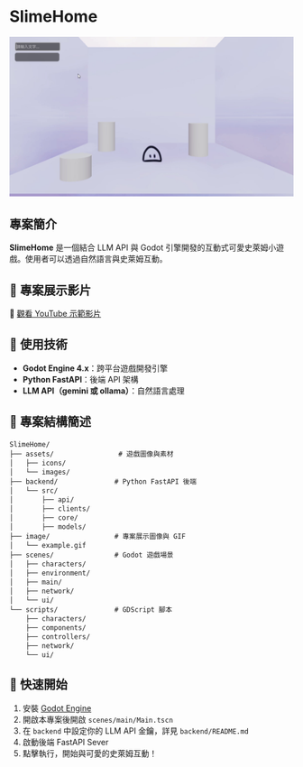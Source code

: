 # SlimeHome

![SlimeHome Example](./image/example.gif)

## 專案簡介

**SlimeHome** 是一個結合 LLM API 與 Godot 引擎開發的互動式可愛史萊姆小遊戲。使用者可以透過自然語言與史萊姆互動。

## 🎥 專案展示影片

🔗 [觀看 YouTube 示範影片](https://www.youtube.com/watch?v=AZt7r733Zic)

## 🔧 使用技術

* **Godot Engine 4.x**：跨平台遊戲開發引擎
* **Python FastAPI**：後端 API 架構
* **LLM API（gemini 或 ollama）**：自然語言處理

## 📂 專案結構簡述

```
SlimeHome/
├── assets/                # 遊戲圖像與素材
│   ├── icons/
│   └── images/
├── backend/              # Python FastAPI 後端
│   └── src/
│       ├── api/
│       ├── clients/
│       ├── core/
│       ├── models/
├── image/                # 專案展示圖像與 GIF
│   └── example.gif
├── scenes/               # Godot 遊戲場景
│   ├── characters/
│   ├── environment/
│   ├── main/
│   ├── network/
│   └── ui/
└── scripts/              # GDScript 腳本
    ├── characters/
    ├── components/
    ├── controllers/
    ├── network/
    └── ui/
```

## 🚀 快速開始

1. 安裝 [Godot Engine](https://godotengine.org/)
2. 開啟本專案後開啟 `scenes/main/Main.tscn`
3. 在 `backend` 中設定你的 LLM API 金鑰，詳見 `backend/README.md`
4. 啟動後端 FastAPI Sever
5. 點擊執行，開始與可愛的史萊姆互動！

